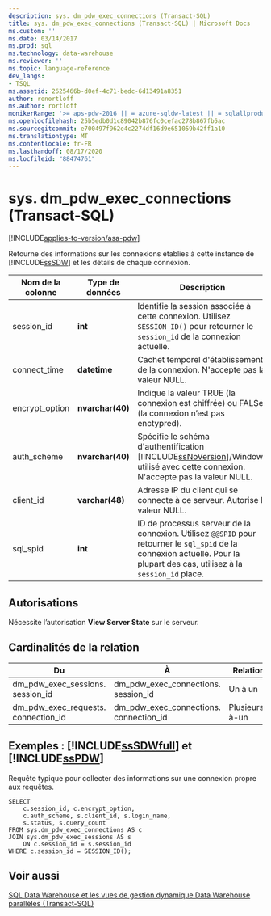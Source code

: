 ```yaml
---
description: sys. dm_pdw_exec_connections (Transact-SQL)
title: sys. dm_pdw_exec_connections (Transact-SQL) | Microsoft Docs
ms.custom: ''
ms.date: 03/14/2017
ms.prod: sql
ms.technology: data-warehouse
ms.reviewer: ''
ms.topic: language-reference
dev_langs:
- TSQL
ms.assetid: 2625466b-d0ef-4c71-bedc-6d13491a8351
author: ronortloff
ms.author: rortloff
monikerRange: '>= aps-pdw-2016 || = azure-sqldw-latest || = sqlallproducts-allversions'
ms.openlocfilehash: 25b5edb0d1c89042b876fc0cefac278b867fb5ac
ms.sourcegitcommit: e700497f962e4c2274df16d9e651059b42ff1a10
ms.translationtype: MT
ms.contentlocale: fr-FR
ms.lasthandoff: 08/17/2020
ms.locfileid: "88474761"
---
```

# <a name="sysdm_pdw_exec_connections-transact-sql"></a>sys. dm_pdw_exec_connections (Transact-SQL)
[!INCLUDE[applies-to-version/asa-pdw](../../includes/applies-to-version/asa-pdw.md)]

  Retourne des informations sur les connexions établies à cette instance de [!INCLUDE[ssSDW](../../includes/sssdw-md.md)] et les détails de chaque connexion.  
  
|Nom de la colonne|Type de données|Description|  
|-----------------|---------------|-----------------|  
|session_id|**int**|Identifie la session associée à cette connexion. Utilisez `SESSION_ID()` pour retourner le `session_id` de la connexion actuelle.|  
|connect_time|**datetime**|Cachet temporel d'établissement de la connexion. N'accepte pas la valeur NULL.|  
|encrypt_option|**nvarchar(40)**|Indique la valeur TRUE (la connexion est chiffrée) ou FALSe (la connexion n’est pas enctypred).|  
|auth_scheme|**nvarchar(40)**|Spécifie le schéma d'authentification [!INCLUDE[ssNoVersion](../../includes/ssnoversion-md.md)]/Windows utilisé avec cette connexion. N'accepte pas la valeur NULL.|  
|client_id|**varchar(48)**|Adresse IP du client qui se connecte à ce serveur. Autorise la valeur NULL.|  
|sql_spid|**int**|ID de processus serveur de la connexion. Utilisez `@@SPID` pour retourner le `sql_spid` de la connexion actuelle. Pour la plupart des cas, utilisez à la `session_id` place.|  
  
## <a name="permissions"></a>Autorisations  
 Nécessite l’autorisation **View Server State** sur le serveur.  
  
## <a name="relationship-cardinalities"></a>Cardinalités de la relation  
  
| Du | À | Relation |
| ---- | -- | ------------ |
|dm_pdw_exec_sessions. session_id|dm_pdw_exec_connections. session_id|Un à un|  
|dm_pdw_exec_requests. connection_id|dm_pdw_exec_connections. connection_id|Plusieurs-à-un|  
  
## <a name="examples-sssdwfull-and-sspdw"></a>Exemples : [!INCLUDE[ssSDWfull](../../includes/sssdwfull-md.md)] et [!INCLUDE[ssPDW](../../includes/sspdw-md.md)]  
 Requête typique pour collecter des informations sur une connexion propre aux requêtes.  
  
```  
SELECT  
    c.session_id, c.encrypt_option,  
    c.auth_scheme, s.client_id, s.login_name,   
    s.status, s.query_count  
FROM sys.dm_pdw_exec_connections AS c  
JOIN sys.dm_pdw_exec_sessions AS s  
    ON c.session_id = s.session_id  
WHERE c.session_id = SESSION_ID();  
```  
  
## <a name="see-also"></a>Voir aussi  
 [SQL Data Warehouse et les vues de gestion dynamique Data Warehouse parallèles &#40;Transact-SQL&#41;](../../relational-databases/system-dynamic-management-views/sql-and-parallel-data-warehouse-dynamic-management-views.md)  
  
  

